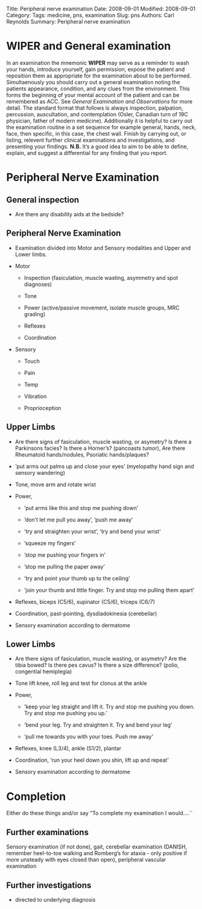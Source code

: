 Title: Peripheral nerve examination
Date: 2008-09-01
Modified: 2008-09-01
Category: 
Tags: medicine, pns, examination
Slug: pns
Authors: Carl Reynolds
Summary: Peripheral nerve examination

WIPER and General examination
=============================

In an examination the mnemonic **WIPER** may serve as a reminder to wash
your hands, introduce yourself, gain permission, expose the patient and
reposition them as appropriate for the examination about to be
performed. Simultaenously you should carry out a general examination
noting the patients appearance, condition, and any clues from the
environment. This forms the beginning of your mental account of the
patient and can be remembered as ACC. See *General Examination and
Observations* for more detail. The standard format that follows is
always inspection, palpation, percussion, auscultation, and
contemplation (Osler, Canadian turn of 19C physician, father of modern
medicine). Additionally it is helpful to carry out the examination
routine in a set sequence for example general, hands, neck, face, then
specific, in this case, the chest wall. Finish by carrying out, or
listing, relevent further clinical examinations and investigations, and
presenting your findings. **N.B.** It’s a good idea to aim to be able to
define, explain, and suggest a differential for any finding that you
report.

Peripheral Nerve Examination
============================

General inspection
------------------

-   Are there any disability aids at the bedside?

Peripheral Nerve Examination
----------------------------

-   Examination divided into Motor and Sensory modalities and Upper and
    Lower limbs.

-   Motor

    -   Inspection (fasiculation, muscle wasting, asymmetry and spot
        diagnoses)

    -   Tone

    -   Power (active/passive movement, isolate muscle groups, MRC
        grading)

    -   Reflexes

    -   Coordination

-   Sensory

    -   Touch

    -   Pain

    -   Temp

    -   Vibration

    -   Proprioception

Upper Limbs
-----------

-   Are there signs of fasiculation, muscle wasting, or asymetry? Is
    there a Parkinsons facies? Is there a Horner’s? (pancoasts tumor),
    Are there Rheumatoid hands/nodules, Psoriatic hands/plaques?

-   ’put arms out palms up and close your eyes’ (myelopathy hand sign
    and sensory wandering)

-   Tone, move arm and rotate wrist

-   Power,

    -   ’put arms like this and stop me pushing down’

    -   ’don’t let me pull you away’, ’push me away’

    -   ’try and straighten your wrist’, ’try and bend your wrist’

    -   ’squeeze my fingers’

    -   ’stop me pushing your fingers in’

    -   ’stop me pulling the paper away’

    -   ’try and point your thumb up to the ceiling’

    -   ’join your thumb and little finger. Try and stop me pulling them
        apart’

-   Reflexes, biceps (C5/6), supinator (C5/6), triceps (C6/7)

-   Coordination, past-pointing, dysdiadokinesia (cerebellar)

-   Sensory examination according to dermatome

Lower Limbs
-----------

-   Are there signs of fasiculation, muscle wasting, or asymetry? Are
    the tibia bowed? Is there pes cavus? Is there a size difference?
    (polio, congential hemiplegia)

-   Tone lift knee, roll leg and test for clonus at the ankle

-   Power,

    -   ’keep your leg straight and lift it. Try and stop me pushing you
        down. Try and stop me pushing you up.’

    -   ’bend your leg. Try and straighten it. Try and bend your leg’

    -   ’pull me towards you with your toes. Push me away’

-   Reflexes, knee (L3/4), ankle (S1/2), plantar

-   Coordination, ’run your heel down you shin, lift up and repeat’

-   Sensory examination according to dermatome

Completion
==========

Either do these things and/or say ”To complete my examination I
would....\`\`

Further examinations
--------------------

Sensory examination (if not done), gait, cerebellar examination (DANISH,
remember heel-to-toe walking and Romberg’s for ataxia - only positive if
more unsteady with eyes closed than open), peripheral vascular
examination

Further investigations
----------------------

-   directed to underlying diagnosis
